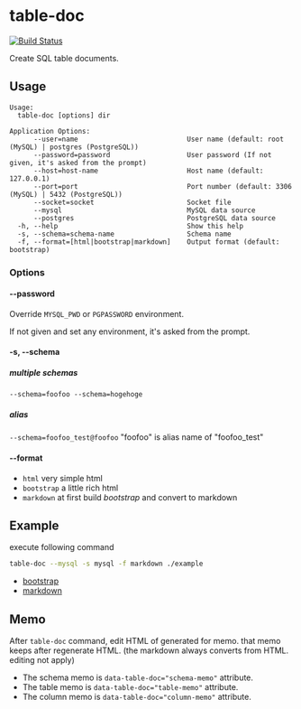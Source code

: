 # table-doc
[![Build Status](https://travis-ci.com/tsuty/table-doc.svg?branch=master)](https://travis-ci.com/tsuty/table-doc)

Create SQL table documents.

## Usage
```
Usage:
  table-doc [options] dir

Application Options:
      --user=name                           User name (default: root (MySQL) | postgres (PostgreSQL))
      --password=password                   User password (If not given, it's asked from the prompt)
      --host=host-name                      Host name (default: 127.0.0.1)
      --port=port                           Port number (default: 3306 (MySQL) | 5432 (PostgreSQL))
      --socket=socket                       Socket file
      --mysql                               MySQL data source
      --postgres                            PostgreSQL data source
  -h, --help                                Show this help
  -s, --schema=schema-name                  Schema name
  -f, --format=[html|bootstrap|markdown]    Output format (default: bootstrap)
```

### Options

#### --password

Override `MYSQL_PWD` or `PGPASSWORD` environment.

If not given and set any environment, it's asked from the prompt.

#### -s, --schema

##### multiple schemas

`--schema=foofoo --schema=hogehoge`

##### alias

`--schema=foofoo_test@foofoo` "foofoo" is alias name of "foofoo_test"

#### --format

* `html` very simple html
* `bootstrap` a little rich html
* `markdown` at first build _bootstrap_ and convert to markdown

## Example

execute following command 

```bash
table-doc --mysql -s mysql -f markdown ./example
```

- [bootstrap](example/mysql.html)
- [markdown](example/mysql.md)

## Memo 

After `table-doc` command, edit HTML of generated for memo. that memo keeps after regenerate HTML. (the markdown always converts from HTML. editing not apply)

- The schema memo is `data-table-doc="schema-memo"` attribute.
- The table memo is `data-table-doc="table-memo"` attribute.
- The column memo is `data-table-doc="column-memo"` attribute.
